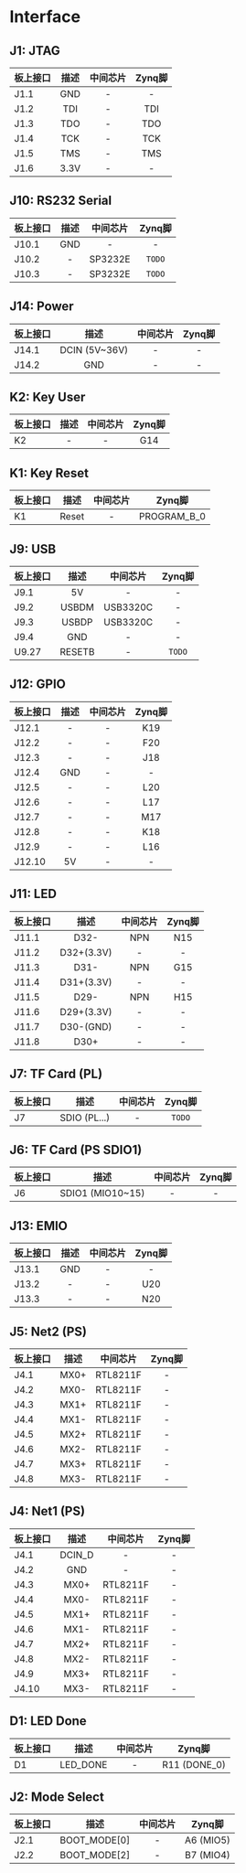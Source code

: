 # Interface

## J1: JTAG
| 板上接口 | 描述 | 中间芯片 | Zynq脚 |
| :--- | :---: | :---: | :---: |
| J1.1 | GND | - | - |
| J1.2 | TDI | - | TDI |
| J1.3 | TDO | - | TDO |
| J1.4 | TCK | - | TCK |
| J1.5 | TMS | - | TMS |
| J1.6 | 3.3V | - | - |

## J10: RS232 Serial
| 板上接口 | 描述 | 中间芯片 | Zynq脚 |
| :--- | :---: | :---: | :---: |
| J10.1 | GND | - | - |
| J10.2 | - | SP3232E | `TODO` |
| J10.3 | - | SP3232E | `TODO` |

## J14: Power
| 板上接口 | 描述 | 中间芯片 | Zynq脚 |
| :--- | :---: | :---: | :---: |
| J14.1 | DCIN (5V~36V) | - | - |
| J14.2 | GND | - | - |

## K2: Key User
| 板上接口 | 描述 | 中间芯片 | Zynq脚 |
| :--- | :---: | :---: | :---: |
| K2 | - | - | G14 |

## K1: Key Reset
| 板上接口 | 描述 | 中间芯片 | Zynq脚 |
| :--- | :---: | :---: | :---: |
| K1 | Reset | - | PROGRAM_B_0 |

## J9: USB
| 板上接口 | 描述 | 中间芯片 | Zynq脚 |
| :--- | :---: | :---: | :---: |
| J9.1 | 5V | - | - |
| J9.2 | USBDM | USB3320C | - |
| J9.3 | USBDP | USB3320C | - |
| J9.4 | GND | - | - |
| U9.27 | RESETB | - | `TODO` |


## J12: GPIO 
| 板上接口 | 描述 | 中间芯片 | Zynq脚 |
| :--- | :---: | :---: | :---: |
| J12.1 | - | - | K19 |
| J12.2 | - | - | F20 |
| J12.3 | - | - | J18 |
| J12.4 | GND | - | - |
| J12.5 | - | - | L20 |
| J12.6 | - | - | L17 |
| J12.7 | - | - | M17 |
| J12.8 | - | - | K18 |
| J12.9 | - | - | L16 |
| J12.10 | 5V | - | - |

## J11: LED
| 板上接口 | 描述 | 中间芯片 | Zynq脚 |
| :--- | :---: | :---: | :---: |
| J11.1 | D32- | NPN | N15 |
| J11.2 | D32+(3.3V) | - | - |
| J11.3 | D31- | NPN | G15 |
| J11.4 | D31+(3.3V) | - | - |
| J11.5 | D29- | NPN | H15 |
| J11.6 | D29+(3.3V) | - | - |
| J11.7 | D30-(GND) | - | - |
| J11.8 | D30+ | - | - |

## J7: TF Card (PL)
| 板上接口 | 描述 | 中间芯片 | Zynq脚 |
| :--- | :---: | :---: | :---: |
| J7 | SDIO (PL...) | - | `TODO` |

## J6: TF Card (PS SDIO1)
| 板上接口 | 描述 | 中间芯片 | Zynq脚 |
| :--- | :---: | :---: | :---: |
| J6 | SDIO1 (MIO10~15) | - | - |

## J13: EMIO
| 板上接口 | 描述 | 中间芯片 | Zynq脚 |
| :--- | :---: | :---: | :---: |
| J13.1 | GND | - | - |
| J13.2 | - | - | U20 |
| J13.3 | - | - | N20 |

## J5: Net2 (PS)
| 板上接口 | 描述 | 中间芯片 | Zynq脚 |
| :--- | :---: | :---: | :---: |
| J4.1 | MX0+ | RTL8211F | - |
| J4.2 | MX0- | RTL8211F | - |
| J4.3 | MX1+ | RTL8211F | - |
| J4.4 | MX1- | RTL8211F | - |
| J4.5 | MX2+ | RTL8211F | - |
| J4.6 | MX2- | RTL8211F | - |
| J4.7 | MX3+ | RTL8211F | - |
| J4.8 | MX3- | RTL8211F | - |

## J4: Net1 (PS)
| 板上接口 | 描述 | 中间芯片 | Zynq脚 |
| :--- | :---: | :---: | :---: |
| J4.1 | DCIN_D | - | - |
| J4.2 | GND | - | - |
| J4.3 | MX0+ | RTL8211F | - |
| J4.4 | MX0- | RTL8211F | - |
| J4.5 | MX1+ | RTL8211F | - |
| J4.6 | MX1- | RTL8211F | - |
| J4.7 | MX2+ | RTL8211F | - |
| J4.8 | MX2- | RTL8211F | - |
| J4.9 | MX3+ | RTL8211F | - |
| J4.10 | MX3- | RTL8211F | - |

## D1: LED Done
| 板上接口 | 描述 | 中间芯片 | Zynq脚 |
| :--- | :---: | :---: | :---: |
| D1 | LED_DONE | - | R11 (DONE_0) |

## J2: Mode Select
| 板上接口 | 描述 | 中间芯片 | Zynq脚 |
| :--- | :---: | :---: | :---: |
| J2.1 | BOOT_MODE[0] | - | A6 (MIO5) |
| J2.2 | BOOT_MODE[2] | - | B7 (MIO4) |
